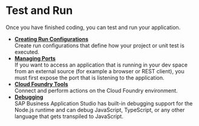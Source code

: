 <!-- loio9a16a55bee4c4216b471b90d91fb20ae -->

# Test and Run

Once you have finished coding, you can test and run your application.

-   **[Creating Run Configurations](Creating_Run_Configurations_e3cbf81.md)**  
Create run configurations that define how your project or unit test is executed.
-   **[Managing Ports](Managing_Ports_91fc8bf.md)**  
If you want to access an application that is running in your dev space from an external source \(for example a browser or REST client\), you must first expose the port that is listening to the application.
-   **[Cloud Foundry Tools](Cloud_Foundry_Tools_9ad5cf8.md)**  
Connect and perform actions on the Cloud Foundry environment.
-   **[Debugging](Debugging_b8587eb.md)**  
SAP Business Application Studio has built-in debugging support for the Node.js runtime and can debug JavaScript, TypeScript, or any other language that gets transpiled to JavaScript.

